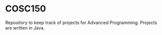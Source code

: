 # COSC150
Repository to keep track of projects for Advanced Programming. Projects are written in Java.
